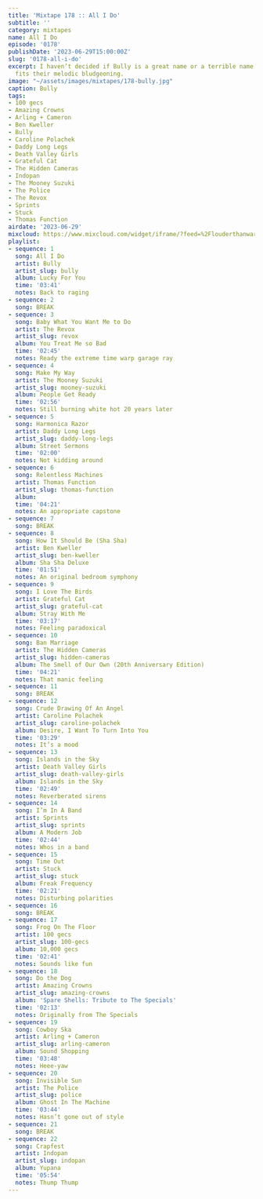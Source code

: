 ```yaml
---
title: 'Mixtape 178 :: All I Do'
subtitle: ''
category: mixtapes
name: All I Do
episode: '0178'
publishDate: '2023-06-29T15:00:00Z'
slug: '0178-all-i-do'
excerpt: I haven’t decided if Bully is a great name or a terrible name, but it certainly
  fits their melodic bludgeoning.
image: "~/assets/images/mixtapes/178-bully.jpg"
caption: Bully
tags:
- 100 gecs
- Amazing Crowns
- Arling + Cameron
- Ben Kweller
- Bully
- Caroline Polachek
- Daddy Long Legs
- Death Valley Girls
- Grateful Cat
- The Hidden Cameras
- Indopan
- The Mooney Suzuki
- The Police
- The Revox
- Sprints
- Stuck
- Thomas Function
airdate: '2023-06-29'
mixcloud: https://www.mixcloud.com/widget/iframe/?feed=%2Flouderthanwar%2Fthe-mixtape-all-i-do-2023-06-29%2F&hide_artwork=1&hide_cover=1
playlist:
- sequence: 1
  song: All I Do
  artist: Bully
  artist_slug: bully
  album: Lucky For You
  time: '03:41'
  notes: Back to raging
- sequence: 2
  song: BREAK
- sequence: 3
  song: Baby What You Want Me to Do
  artist: The Revox
  artist_slug: revox
  album: You Treat Me so Bad
  time: '02:45'
  notes: Ready the extreme time warp garage ray
- sequence: 4
  song: Make My Way
  artist: The Mooney Suzuki
  artist_slug: mooney-suzuki
  album: People Get Ready
  time: '02:56'
  notes: Still burning white hot 20 years later
- sequence: 5
  song: Harmonica Razor
  artist: Daddy Long Legs
  artist_slug: daddy-long-legs
  album: Street Sermons
  time: '02:00'
  notes: Not kidding around
- sequence: 6
  song: Relentless Machines
  artist: Thomas Function
  artist_slug: thomas-function
  album:
  time: '04:21'
  notes: An appropriate capstone
- sequence: 7
  song: BREAK
- sequence: 8
  song: How It Should Be (Sha Sha)
  artist: Ben Kweller
  artist_slug: ben-kweller
  album: Sha Sha Deluxe
  time: '01:51'
  notes: An original bedroom symphony
- sequence: 9
  song: I Love The Birds
  artist: Grateful Cat
  artist_slug: grateful-cat
  album: Stray With Me
  time: '03:17'
  notes: Feeling paradoxical
- sequence: 10
  song: Ban Marriage
  artist: The Hidden Cameras
  artist_slug: hidden-cameras
  album: The Smell of Our Own (20th Anniversary Edition)
  time: '04:21'
  notes: That manic feeling
- sequence: 11
  song: BREAK
- sequence: 12
  song: Crude Drawing Of An Angel
  artist: Caroline Polachek
  artist_slug: caroline-polachek
  album: Desire, I Want To Turn Into You
  time: '03:29'
  notes: It’s a mood
- sequence: 13
  song: Islands in the Sky
  artist: Death Valley Girls
  artist_slug: death-valley-girls
  album: Islands in the Sky
  time: '02:49'
  notes: Reverberated sirens
- sequence: 14
  song: I’m In A Band
  artist: Sprints
  artist_slug: sprints
  album: A Modern Job
  time: '02:44'
  notes: Whos in a band
- sequence: 15
  song: Time Out
  artist: Stuck
  artist_slug: stuck
  album: Freak Frequency
  time: '02:21'
  notes: Disturbing polarities
- sequence: 16
  song: BREAK
- sequence: 17
  song: Frog On The Floor
  artist: 100 gecs
  artist_slug: 100-gecs
  album: 10,000 gecs
  time: '02:41'
  notes: Sounds like fun
- sequence: 18
  song: Do the Dog
  artist: Amazing Crowns
  artist_slug: amazing-crowns
  album: 'Spare Shells: Tribute to The Specials'
  time: '02:13'
  notes: Originally from The Specials
- sequence: 19
  song: Cowboy Ska
  artist: Arling + Cameron
  artist_slug: arling-cameron
  album: Sound Shopping
  time: '03:48'
  notes: Heee-yaw
- sequence: 20
  song: Invisible Sun
  artist: The Police
  artist_slug: police
  album: Ghost In The Machine
  time: '03:44'
  notes: Hasn’t gone out of style
- sequence: 21
  song: BREAK
- sequence: 22
  song: Crapfest
  artist: Indopan
  artist_slug: indopan
  album: Yupana
  time: '05:54'
  notes: Thump Thump
---
```


